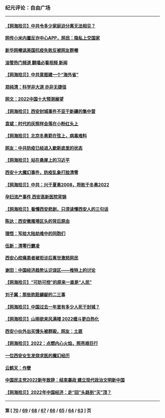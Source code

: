 ### 纪元评论：自由广场
---
#### [【网海拾贝】中共令多少家庭迫分离无法相见？](../../pages/nsc993/n13501682.md?01140330) 
#### [网传小米内置反诈中心APP，网民：隐私上交国家](../../pages/nsc993/n13499499.md?01140330) 
#### [新华网嘲讽美国抗疫失败反被网友群嘲](../../pages/nsc993/n13499197.md?01140330) 
#### [油管热门频道 翻墙必看视频 新闻](ok?01140330)
#### [【网海拾贝】中共意图建一个“海外省”](../../pages/nsc993/n13499393.md?01140330) 
#### [郑纯清：科学非大道 亦非无捷径](../../pages/nsc993/n13498854.md?01140330) 
#### [网文：2022中国十大预测展望](../../pages/nsc993/n13497067.md?01140330) 
#### [【网海拾贝】西安封城事件不亚于新疆的集中营](../../pages/nsc993/n13496983.md?01140330) 
#### [袁斌：时代的灰照样会落在小粉红头上](../../pages/nsc993/n13496821.md?01140330) 
#### [【网海拾贝】北京冬奥箭在弦上，病毒难料](../../pages/nsc993/n13494656.md?01140330) 
#### [网友：中共防疫已经进入歇斯底里的状态](../../pages/nsc993/n13494227.md?01140330) 
#### [【网海拾贝】站在悬崖上的习近平](../../pages/nsc993/n13492323.md?01140330) 
#### [西安十大魔幻事件，防疫乱象打脸清零](../../pages/nsc993/n13492159.md?01140330) 
#### [【网海拾贝】中共：兴于夏奥2008，将败于冬奥2022](../../pages/nsc993/n13490419.md?01140330) 
#### [孕妇流产事件 西安高新医院背锅](../../pages/nsc993/n13490369.md?01140330) 
#### [【网海拾贝】看懂西安悲剧，只须读懂西安人的三句话](../../pages/nsc993/n13488057.md?01140330) 
#### [陈达：西安撤雁塔区头的背后原由](../../pages/nsc993/n13488756.md?01140330) 
#### [理悟：写给大陆劫难中的同胞们](../../pages/nsc993/n13488623.md?01140330) 
#### [伍新：清零行霸凌](../../pages/nsc993/n13488526.md?01140330) 
#### [西安心绞痛患者被拒诊后离世激怒网民](../../pages/nsc993/n13488004.md?01140330) 
#### [谢田：中国经济趋势认识误区——推特上的讨论](../../pages/nsc993/n13487969.md?01140330) 
#### [【网海拾贝】“可防可控”的原来一直是“人民”](../../pages/nsc993/n13486007.md?01140330) 
#### [刘子冀：那些肮脏龌龊的二三事](../../pages/nsc993/n13484178.md?01140330) 
#### [【网海拾贝】中国过去一年里有多少人死于封城？](../../pages/nsc993/n13482907.md?01140330) 
#### [【网海拾贝】山雨欲来风满楼 2022缠斗更白热化](../../pages/nsc993/n13481060.md?01140330) 
#### [西安小伙外出买馒头被群殴，网友：土匪](../../pages/nsc993/n13478427.md?01140330) 
#### [【网海拾贝】2022：点燃内心火焰，照亮艰巨行](../../pages/nsc993/n13478397.md?01140330) 
#### [一位西安女生发烧求医的魔幻经历](../../pages/nsc993/n13478285.md?01140330) 
#### [云鹤天：作孽](../../pages/nsc993/n13477094.md?01140330) 
#### [中国民主党2022新年致辞：结束暴政 建立现代政治文明新中国](../../pages/nsc993/n13475379.md?01140330) 
#### [【网海拾贝】2022年中国经济：走“回”头路到“灭”顶？](../../pages/nsc993/n13474003.md?01140330) 

---
#### 第 [ [70](./70.md?01140330) / [69](./69.md?01140330) / [68](./68.md?01140330) / [67](./67.md?01140330) / [66](./66.md?01140330) / [65](./65.md?01140330) / [64](./64.md?01140330) / [63](./63.md?01140330) ] 页
